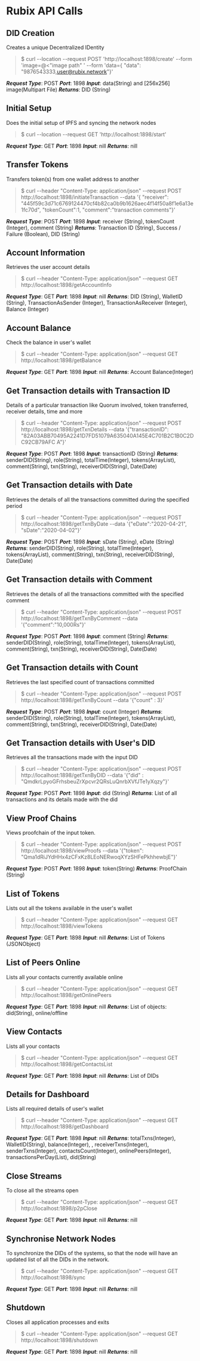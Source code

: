 # Rubix API Calls

## DID Creation

Creates a unique Decentralized IDentity 
> $ curl --location --request POST 'http://localhost:1898/create' --form 'image=@<"image path"
>' --form 'data={ "data": "9876543333,user@rubix.network"}'


***Request Type***:    POST
***Port***:            1898
***Input***:           data(String) and [256x256] image(Multipart File)
***Returns***:         DID (String)


## Initial Setup

Does the initial setup of IPFS and syncing the network nodes
>$ curl --location --request GET 'http://localhost:1898/start'

***Request Type***:    GET
***Port***:            1898
***Input***:           nill
***Returns***:         nill


## Transfer Tokens

Transfers token(s) from one wallet address to another 
> $ curl --header "Content-Type: application/json" --request POST http://localhost:1898/initiateTransaction --data '{ "receiver": "445f59c3d71c6769124470cf4b82ca0b9b1626aec4f14f50a8f1e6a13e1fc70d", "tokenCount":1, "comment":"transaction comments"}' 

***Request Type***:    POST
***Port***:            1898
***Input***:           receiver (String), tokenCount (Integer), comment (String)
***Returns***:         Transaction ID (String), Success / Failure (Boolean), DID (String)

## Account Information
Retrieves the user account details 

>$ curl --header "Content-Type: application/json" --request GET http://localhost:1898/getAccountInfo

***Request Type***:    GET
***Port***:     1898
***Input***:  nill
***Returns***: DID (String), WalletID (String), TransactionAsSender (Integer), TransactionAsReceiver (Integer), Balance (Integer)

## Account Balance
Check the balance in user's wallet

>$ curl --header "Content-Type: application/json" --request GET http://localhost:1898/getBalance

***Request Type***:    GET
***Port***:     1898
***Input***:  nill
***Returns***: Account Balance(Integer)

## Get Transaction details with Transaction ID

Details of a particular transaction like Quorum involved, token transferred, receiver details, time and more
> $ curl --header "Content-Type: application/json" --request POST  http://localhost:1898/getTxnDetails --data '{"transactionID": "82A03ABB70495A2241D7FD51079A635040A145E4C701B2C1B0C2DC92CB79AFC A"}'

***Request Type***:    POST
***Port***:     1898
***Input***:    transactionID (String)
***Returns***:  senderDID(String), role(String), totalTime(Integer), tokens(ArrayList), comment(String), txn(String), receiverDID(String), Date(Date)


## Get Transaction details with Date

Retrieves the details of all the transactions committed during the specified period
> $ curl --header "Content-Type: application/json" --request POST http://localhost:1898/getTxnByDate --data '{"eDate":"2020-04-21", "sDate":"2020-04-02"}' 
 
 ***Request Type***:    POST
***Port***:     1898
***Input***:  sDate (String),  eDate (String)
***Returns***: senderDID(String), role(String), totalTime(Integer), tokens(ArrayList), comment(String), txn(String), receiverDID(String), Date(Date)

## Get Transaction details with Comment

Retrieves the details of all the transactions committed with the specified comment
> $ curl --header "Content-Type: application/json" --request POST http://localhost:1898/getTxnByComment
 --data '{"comment":"10,000Rs"}' 
 
 ***Request Type***:    POST
***Port***:     1898
***Input***:  comment (String)
***Returns***: senderDID(String), role(String), totalTime(Integer), tokens(ArrayList), comment(String), txn(String), receiverDID(String), Date(Date)
## Get Transaction details with Count

Retrieves the last specified count of transactions committed 
> $ curl --header "Content-Type: application/json" --request POST http://localhost:1898/getTxnByCount
 --data '{"count" : 3}' 
 
 ***Request Type***:    POST
***Port***:     1898
***Input***:  count (Integer)
***Returns***: senderDID(String), role(String), totalTime(Integer), tokens(ArrayList), comment(String), txn(String), receiverDID(String), Date(Date)

## Get Transaction details with User's DID

Retrieves all the transactions made with the input DID
> $ curl --header "Content-Type: application/json" --request POST http://localhost:1898/getTxnByDID
 --data '{"did" : "QmdkrLpyoGFrhsbeuZrXpcvr2QRsLuQnrbXVfJTe1yXqzy"}' 
 
 ***Request Type***:    POST
***Port***:     1898
***Input***:  did (String)
***Returns***: List of all transactions and its details made with the did

## View Proof Chains

Views proofchain of the input token.
>$ curl --header "Content-Type: application/json" --request POST http://localhost:1898/viewProofs --data '{"token": "Qma1dRiJYdHHx4zCFxKz8LEoNERwoqXYzSHFePkhhewbjE"}'

***Request Type***:    POST
***Port***:     1898
***Input***:   token(String)
***Returns***: ProofChain (String)


## List of Tokens
Lists out all the tokens available in the user's wallet
>$ curl --header "Content-Type: application/json" --request GET http://localhost:1898/viewTokens

***Request Type***:    GET
***Port***:     1898
***Input***:   nill
***Returns***: List of Tokens (JSONObject)

## List of Peers Online

Lists all your contacts currently available online
>$ curl --header "Content-Type: application/json" --request GET http://localhost:1898/getOnlinePeers

***Request Type***:    GET
***Port***:     1898
***Input***:   nill
***Returns***: List of objects: did(String), online/offline

## View Contacts 

Lists all your contacts
>$ curl --header "Content-Type: application/json" --request GET http://localhost:1898/getContactsList

***Request Type***:    GET
***Port***:     1898
***Input***:   nill
***Returns***: List of DIDs

## Details for Dashboard

Lists all required details of user's wallet
>$ curl --header "Content-Type: application/json" --request GET http://localhost:1898/getDashboard

***Request Type***:    GET
***Port***:     1898
***Input***:   nill
***Returns***: totalTxns(Integer), WalletID(String), balance(Integer), , receiverTxns(Integer), senderTxns(Integer), contactsCount(Integer), onlinePeers(Integer), transactionsPerDay(List), did(String)


## Close Streams

To close all the streams open
>$ curl --header "Content-Type: application/json" --request GET http://localhost:1898/p2pClose

***Request Type***:    GET
***Port***:     1898
***Input***:   nill
***Returns***: nill

## Synchronise Network Nodes

To synchronize the DIDs of the systems, so that the node will have an updated list of all the DIDs in the network.
>$ curl --header "Content-Type: application/json" --request GET http://localhost:1898/sync

***Request Type***:    GET
***Port***:     1898
***Input***:   nill
***Returns***: nill


## Shutdown

Closes all application processes and exits 
>$ curl --header "Content-Type: application/json" --request GET http://localhost:1898/shutdown

***Request Type***:    GET
***Port***:     1898
***Input***:   nill
***Returns***: nill
